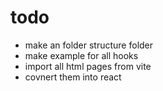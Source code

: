 # todo

- make an folder structure folder
- make example for all hooks
- import all html pages from vite
- covnert them into react
